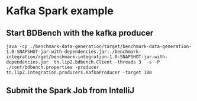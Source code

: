 # Kafka Spark example 

## Start BDBench with the kafka producer
`java -cp ./benchmark-data-generation/target/benchmark-data-generation-1.0-SNAPSHOT-jar-with-dependencies.jar:./benchmark-integration/rget/benchmark-integration-1.0-SNAPSHOT-jar-with-dependencies.jar  tn.lip2.bdbench.Client -threads 3  -s -P ./conf/bdbench.properties -producer tn.lip2.integration.producers.KafkaProducer -target 100`

## Submit the Spark Job from IntelliJ

